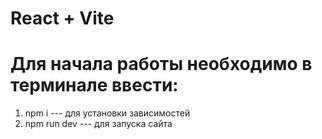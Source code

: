 # React + Vite

# Для начала работы необходимо в терминале ввести:

1) npm i        --- для установки зависимостей
2) npm run dev  --- для запуска сайта

